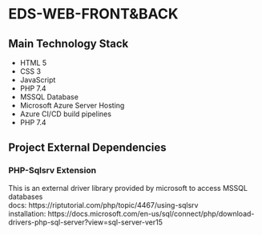 # EDS-WEB-FRONT&BACK


<div>
<h2>
  Main Technology Stack 
 </h2>
  <ul>
    <li>HTML 5</li>
    <li>CSS 3</li>
    <li>JavaScript</li>
    <li>PHP 7.4</li>
    <li>MSSQL Database</li>
    <li>Microsoft Azure Server Hosting</li>
    <li>Azure CI/CD build pipelines</li>
    <li>PHP 7.4</li>
    </ul>
</div>




<div> 
<h2>
  Project External Dependencies 
 </h2>
<h3>PHP-Sqlsrv Extension</h2>
  <p>This is an external driver library provided by microsoft to access MSSQL databases
  </br>docs: https://riptutorial.com/php/topic/4467/using-sqlsrv
  </br>installation: https://docs.microsoft.com/en-us/sql/connect/php/download-drivers-php-sql-server?view=sql-server-ver15</p>
</div>
